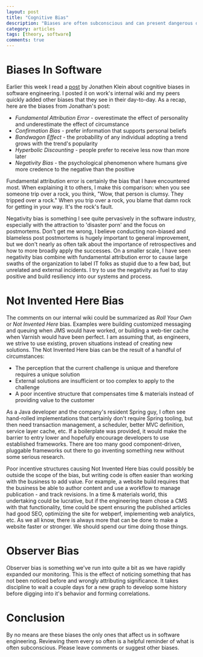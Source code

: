 ```yaml
---
layout: post
title: "Cognitive Bias"
description: "Biases are often subconscious and can present dangerous deviations in our judgment"
category: articles
tags: [theory, software]
comments: true
---
```


# Biases In Software
Earlier this week I read a [post](http://www.jonathanklein.net/2013/06/cognitive-biases-in-software-engineering.html) by Jonathen Klein about cognitive biases in software engineering.  I posted it on work's internal wiki and my peers quickly added other biases that they see in their day-to-day.  As a recap, here are the biases from Jonathan's post:

* _Fundamental Attribution Error_ - overestimate the effect of personality and underestimate the effect of circumstance
* _Confirmation Bias_ - prefer information that supports personal beliefs
* _Bandwagon Effect_ - the probability of any individual adopting a trend grows with the trend's popularity
* _Hyperbolic Discounting_ - people prefer to receive less now than more later
* _Negativity Bias_ - the psychological phenomenon where humans give more credence to the negative than the positive

Fundamental attribution error is certainly the bias that I have encountered most.  When explaining it to others, I make this comparison: when you see someone trip over a rock, you think, "Wow, that person is clumsy.  They tripped over a rock."  When you trip over a rock, you blame that damn rock for getting in your way.  It's the rock's fault.

Negativity bias is something I see quite pervasively in the software industry, especially with the attraction to 'disaster porn' and the focus on postmortems.  Don't get me wrong, I believe conducting non-biased and blameless post postmortems is hugely important to general improvement, but we don't nearly as often talk about the importance of retrospectives and how to more broadly apply the successes.  On a smaller scale, I have seen negativity bias combine with fundamental attribution error to cause large swaths of the organization to label IT folks as stupid due to a few bad, but unrelated and external incidents.  I try to use the negativity as fuel to stay positive and build resiliency into our systems and process.

# Not Invented Here Bias
The comments on our internal wiki could be summarized as _Roll Your Own_ or _Not Invented Here_ bias.  Examples were building customized messaging and queuing when JMS would have worked, or building a web-tier cache when Varnish would have been perfect.  I am assuming that, as engineers, we strive to use existing, proven situations instead of creating new solutions.  The Not Invented Here bias can be the result of a handful of circumstances:

* The perception that the current challenge is unique and therefore requires a unique solution
* External solutions are insufficient or too complex to apply to the challenge
* A poor incentive structure that compensates time & materials instead of providing value to the customer

As a Java developer and the company's resident Spring guy, I often see hand-rolled implementations that certainly don't require Spring tooling, but then need transaction management, a scheduler, better MVC definition, service layer cache, etc.  If a boilerplate was provided, it would make the barrier to entry lower and hopefully encourage developers to use established frameworks.  There are too many good component-driven, pluggable frameworks out there to go inventing something new without some serious research.

Poor incentive structures causing Not Invented Here bias could possibly be outside the scope of the bias, but writing code is often easier than working with the business to add value.  For example, a website build requires that the business be able to author content and use a workflow to manage publication - and track revisions.  In a time & materials world, this undertaking could be lucrative, but if the engineering team chose a CMS with that functionality, time could be spent ensuring the published articles had good SEO, optimizing the site for webperf, implementing web analytics, etc.  As we all know, there is always more that can be done to make a website faster or stronger.  We should spend our time doing those things.

# Observer Bias
Observer bias is something we've run into quite a bit as we have rapidly expanded our monitoring.  This is the effect of noticing something that has not been noticed before and wrongly attributing significance.  It takes discipline to wait a couple days for a new graph to develop some history before digging into it's behavior and forming correlations.

# Conclusion
By no means are these biases the only ones that affect us in software engineering.  Reviewing them every so often is a helpful reminder of what is often subconscious.  Please leave comments or suggest other biases.
